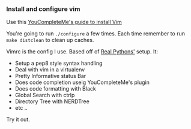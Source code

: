 ### Install and configure vim
Use this [YouCompleteMe's guide to install Vim](https://github.com/ycm-core/YouCompleteMe/wiki/Building-Vim-from-source)

You're going to run `./configure` a few times. Each time remember to run `make distclean` to clean up caches.

Vimrc is the config I use. Based off of [Real Pythons'](https://realpython.com/vim-and-python-a-match-made-in-heaven/) setup. It:
- Setup a pep8 style syntax handling
- Deal with vim in a virtualenv
- Pretty Informative status Bar
- Does code completion useig YouCompleteMe's plugin
- Does code formatting with Black
- Global Search with ctrlp
- Directory Tree with NERDTree 
- etc ..

Try it out. 



